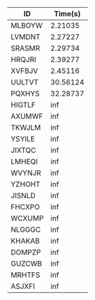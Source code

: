 |ID|Time(s)|
|-|-|
|MLBOYW|2.21035|
|LVMDNT|2.27227|
|SRASMR|2.29734|
|HRQJRI|2.39277|
|XVFBJV|2.45116|
|UULTVT|30.56124|
|PQXHYS|32.28737|
|HIGTLF|inf|
|AXUMWF|inf|
|TKWJLM|inf|
|YSYILE|inf|
|JIXTQC|inf|
|LMHEQI|inf|
|WVYNJR|inf|
|YZHOHT|inf|
|JISNLD|inf|
|FHCXPO|inf|
|WCXUMP|inf|
|NLGGGC|inf|
|KHAKAB|inf|
|DOMPZP|inf|
|GUZCWB|inf|
|MRHTFS|inf|
|ASJXFI|inf|
